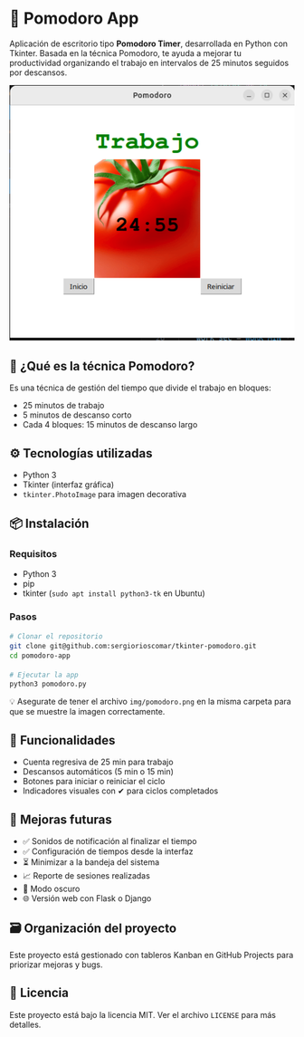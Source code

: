 # 🍅 Pomodoro App

Aplicación de escritorio tipo **Pomodoro Timer**, desarrollada en Python con Tkinter. Basada en la técnica Pomodoro, te ayuda a mejorar tu productividad organizando el trabajo en intervalos de 25 minutos seguidos por descansos.

![Captura de la aplicación](./img/pomodoro-app.png)

## 🧠 ¿Qué es la técnica Pomodoro?

Es una técnica de gestión del tiempo que divide el trabajo en bloques:
- 25 minutos de trabajo
- 5 minutos de descanso corto
- Cada 4 bloques: 15 minutos de descanso largo

## ⚙️ Tecnologías utilizadas

- Python 3
- Tkinter (interfaz gráfica)
- `tkinter.PhotoImage` para imagen decorativa

## 📦 Instalación

### Requisitos

- Python 3
- pip
- tkinter (`sudo apt install python3-tk` en Ubuntu)

### Pasos

```bash
# Clonar el repositorio
git clone git@github.com:sergiorioscomar/tkinter-pomodoro.git
cd pomodoro-app

# Ejecutar la app
python3 pomodoro.py
```

💡 Asegurate de tener el archivo `img/pomodoro.png` en la misma carpeta para que se muestre la imagen correctamente.

## 🚀 Funcionalidades

- Cuenta regresiva de 25 min para trabajo
- Descansos automáticos (5 min o 15 min)
- Botones para iniciar o reiniciar el ciclo
- Indicadores visuales con ✔ para ciclos completados

## 📌 Mejoras futuras

- ✅ Sonidos de notificación al finalizar el tiempo
- ✅ Configuración de tiempos desde la interfaz
- ⏳ Minimizar a la bandeja del sistema
- 📈 Reporte de sesiones realizadas
- 🌙 Modo oscuro
- 🌐 Versión web con Flask o Django

## 🗃️ Organización del proyecto

Este proyecto está gestionado con tableros Kanban en GitHub Projects para priorizar mejoras y bugs.

## 📝 Licencia

Este proyecto está bajo la licencia MIT. Ver el archivo `LICENSE` para más detalles.
